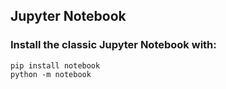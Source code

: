 ## Jupyter Notebook

### Install the classic Jupyter Notebook with:
```
pip install notebook
python -m notebook
```